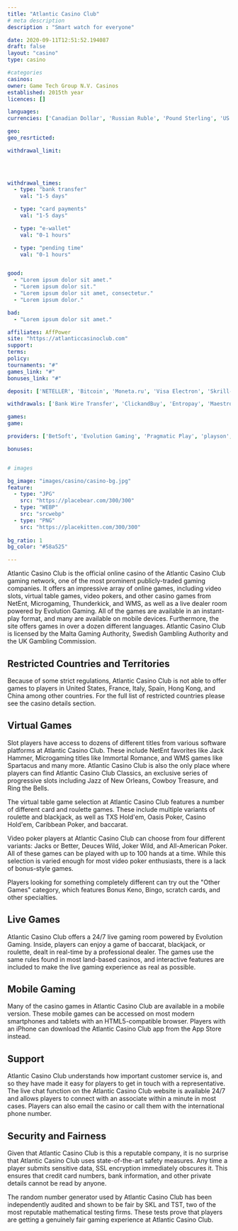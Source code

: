 ```yaml
---
title: "Atlantic Casino Club"
# meta description
description : "Smart watch for everyone"

date: 2020-09-11T12:51:52.194087
draft: false
layout: "casino" 
type: casino

#categories
casinos: 
owner: Game Tech Group N.V. Casinos
established: 2015th year
licences: []

languages: 
currencies: ['Canadian Dollar', 'Russian Ruble', 'Pound Sterling', 'US Dollar', 'BTC', 'Euro', 'Australian Dollar', 'Rand']

geo: 
geo_resrticted: 

withdrawal_limit:

  
  

withdrawal_times:
  - type: "bank transfer"
    val: "1-5 days"

  - type: "card payments"
    val: "1-5 days"

  - type: "e-wallet"
    val: "0-1 hours"

  - type: "pending time"
    val: "0-1 hours"


good:
  - "Lorem ipsum dolor sit amet."
  - "Lorem ipsum dolor sit."
  - "Lorem ipsum dolor sit amet, consectetur."
  - "Lorem ipsum dolor."

bad:
  - "Lorem ipsum dolor sit amet."

affiliates: AffPower
site: "https://atlanticcasinoclub.com"
support: 
terms:
policy:
tournaments: "#"
games_link: "#"
bonuses_link: "#"

deposit: ['NETELLER', 'Bitcoin', 'Moneta.ru', 'Visa Electron', 'Skrill-Moneybookers', 'EntroPay', 'Euteller', 'Ukash', 'MasterCard', 'WebMoney', 'Postepay', 'ecoPayz', 'CASHlib', 'SOFORT Banking', 'Trustly', 'Giropay', 'EPS', 'paysafecard', 'Boleto Bancario', 'Visa', 'AstroPay Card', 'Maestro', 'Zimpler', 'iDeal', 'Visa QIWI', 'Neosurf']

withdrawals: ['Bank Wire Transfer', 'ClickandBuy', 'Entropay', 'Maestro', 'MasterCard', 'Neteller', 'Nordea', 'QIWI', 'Skrill', 'Visa', 'Visa Electron']

games: 
game:

providers: ['BetSoft', 'Evolution Gaming', 'Pragmatic Play', 'playson', 'Booming Games', 'Mr Slotty', 'Wazdan', 'Fugaso', 'Booongo', 'LuckyStreak', 'Evoplay Entertainment', 'Xplosive Slots', 'Felix Gaming', 'SA Gaming', 'Noble Gaming']

bonuses:


# images

bg_image: "images/casino/casino-bg.jpg"  
feature:
  - type: "JPG" 
    src: "https://placebear.com/300/300"
  - type: "WEBP"
    src: "srcwebp"
  - type: "PNG"
    src: "https://placekitten.com/300/300"  
 
bg_ratio: 1 
bg_color: "#58a525"  

---
```


Atlantic Casino Club is the official online casino of the Atlantic Casino Club gaming network, one of the most prominent publicly-traded gaming companies. It offers an impressive array of online games, including video slots, virtual table games, video pokers, and other casino games from NetEnt, Microgaming, Thunderkick, and WMS, as well as a live dealer room powered by Evolution Gaming. All of the games are available in an instant-play format, and many are available on mobile devices. Furthermore, the site offers games in over a dozen different languages. Atlantic Casino Club is licensed by the Malta Gaming Authority, Swedish Gambling Authority and the UK Gambling Commission.

## Restricted Countries and Territories
Because of some strict regulations, Atlantic Casino Club is not able to offer games to players in United States, France, Italy, Spain, Hong Kong, and China among other countries. For the full list of restricted countries please see the casino details section.

## Virtual Games
Slot players have access to dozens of different titles from various software platforms at Atlantic Casino Club. These include NetEnt favorites like Jack Hammer, Microgaming titles like Immortal Romance, and WMS games like Spartacus and many more. Atlantic Casino Club is also the only place where players can find Atlantic Casino Club Classics, an exclusive series of progressive slots including Jazz of New Orleans, Cowboy Treasure, and Ring the Bells.

The virtual table game selection at Atlantic Casino Club features a number of different card and roulette games. These include multiple variants of roulette and blackjack, as well as TXS Hold'em, Oasis Poker, Casino Hold'em, Caribbean Poker, and baccarat.

Video poker players at Atlantic Casino Club can choose from four different variants: Jacks or Better, Deuces Wild, Joker Wild, and All-American Poker. All of these games can be played with up to 100 hands at a time. While this selection is varied enough for most video poker enthusiasts, there is a lack of bonus-style games.

Players looking for something completely different can try out the "Other Games" category, which features Bonus Keno, Bingo, scratch cards, and other specialties.

## Live Games
Atlantic Casino Club offers a 24/7 live gaming room powered by Evolution Gaming. Inside, players can enjoy a game of baccarat, blackjack, or roulette, dealt in real-time by a professional dealer. The games use the same rules found in most land-based casinos, and interactive features are included to make the live gaming experience as real as possible.

## Mobile Gaming
Many of the casino games in Atlantic Casino Club are available in a mobile version. These mobile games can be accessed on most modern smartphones and tablets with an HTML5-compatible browser. Players with an iPhone can download the Atlantic Casino Club app from the App Store instead.

## Support
Atlantic Casino Club understands how important customer service is, and so they have made it easy for players to get in touch with a representative. The live chat function on the Atlantic Casino Club website is available 24/7 and allows players to connect with an associate within a minute in most cases. Players can also email the casino or call them with the international phone number.

## Security and Fairness
Given that Atlantic Casino Club is this a reputable company, it is no surprise that Atlantic Casino Club uses state-of-the-art safety measures. Any time a player submits sensitive data, SSL encryption immediately obscures it. This ensures that credit card numbers, bank information, and other private details cannot be read by anyone.

The random number generator used by Atlantic Casino Club has been independently audited and shown to be fair by SKL and TST, two of the most reputable mathematical testing firms. These tests prove that players are getting a genuinely fair gaming experience at Atlantic Casino Club.